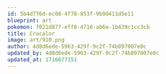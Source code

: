 ```yaml
---
id: 5b4d776d-ec08-4f78-853f-9b9d411d5e11
blueprint: art
pokemon: f021d877-eff8-4716-ab6e-1b439c1cc3cb
title: Crocalor
image: art/910.png
author: 4d8d6ede-5963-429f-9c2f-74b897007e0c
updated_by: 4d8d6ede-5963-429f-9c2f-74b897007e0c
updated_at: 1716677151
---
```

